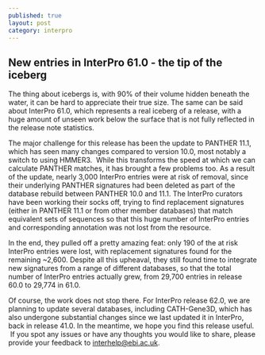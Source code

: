 ```yaml
---
published: true
layout: post
category: interpro
---
```

## New entries in InterPro 61.0 - the tip of the iceberg
The thing about icebergs is, with 90% of their volume hidden beneath the water, it can be hard to appreciate their true size. The same can be said about InterPro 61.0, which represents a real iceberg of a release, with a huge amount of unseen work below the surface that is not fully reflected in the release note statistics. 

The major challenge for this release has been the update to PANTHER 11.1, which has seen many changes compared to version 10.0, most notably a switch to using HMMER3.  While this transforms the speed at which we can calculate PANTHER matches, it has brought a few problems too. As a result of the update, nearly 3,000 InterPro entries were at risk of removal, since their underlying PANTHER signatures had been deleted as part of the database rebuild between PANTHER 10.0 and 11.1. The InterPro curators have been working their socks off, trying to find replacement signatures (either in PANTHER 11.1 or from other member databases) that match equivalent sets of sequences so that this huge number of InterPro entries and corresponding annotation was not lost from the resource.

In the end, they pulled off a pretty amazing feat: only 190 of the at risk InterPro entries were lost, with replacement signatures found for the remaining ~2,600. Despite all this upheaval, they still found time to integrate new signatures from a range of different databases, so that the total number of InterPro entries actually grew, from 29,700 entries in release 60.0 to 29,774 in 61.0.

Of course, the work does not stop there. For InterPro release 62.0, we are planning to update several databases, including CATH-Gene3D, which has also undergone substantial changes since we last updated it in InterPro, back in release 41.0. In the meantime, we hope you find this release useful.  If you spot any issues or have any thoughts you would like to share, please provide your feedback to interhelp@ebi.ac.uk.
